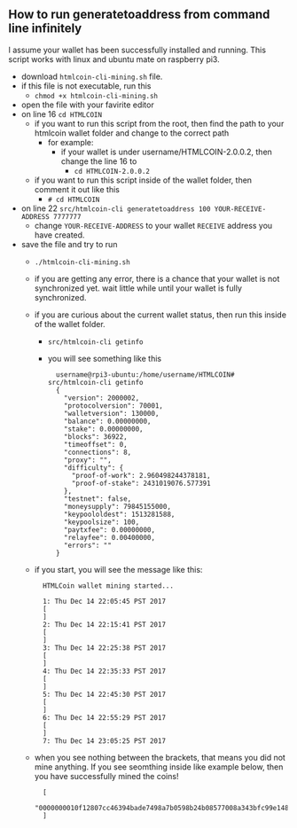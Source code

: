 ## How to run generatetoaddress from command line infinitely
I assume your wallet has been successfully installed and running.
This script works with linux and ubuntu mate on raspberry pi3.

* download `htmlcoin-cli-mining.sh` file.
* if this file is not executable, run this
  - `chmod +x htmlcoin-cli-mining.sh`
* open the file with your favirite editor
* on line 16 `cd HTMLCOIN`
  - if you want to run this script from the root, then find the path to your htmlcoin wallet folder and change to the correct path
    - for example:
      - if your wallet is under username/HTMLCOIN-2.0.0.2, then change the line 16 to
        - `cd HTMLCOIN-2.0.0.2`
  - if you want to run this script inside of the wallet folder, then comment it out like this
    - `# cd HTMLCOIN`
* on line 22 `src/htmlcoin-cli generatetoaddress 100 YOUR-RECEIVE-ADDRESS 7777777`
  - change `YOUR-RECEIVE-ADDRESS` to your wallet `RECEIVE` address you have created.
* save the file and try to run
  - `./htmlcoin-cli-mining.sh`
  - if you are getting any error, there is a chance that your wallet is not synchronized yet. wait little while until your wallet is fully synchronized.
  - if you are curious about the current wallet status, then run this inside of the wallet folder.
    - `src/htmlcoin-cli getinfo`
    - you will see something like this

      ````.JSON
        username@rpi3-ubuntu:/home/username/HTMLCOIN# src/htmlcoin-cli getinfo
        {
          "version": 2000002,
          "protocolversion": 70001,
          "walletversion": 130000,
          "balance": 0.00000000,
          "stake": 0.00000000,
          "blocks": 36922,
          "timeoffset": 0,
          "connections": 8,
          "proxy": "",
          "difficulty": {
            "proof-of-work": 2.960498244378181,
            "proof-of-stake": 2431019076.577391
          },
          "testnet": false,
          "moneysupply": 79845155000,
          "keypoololdest": 1513281588,
          "keypoolsize": 100,
          "paytxfee": 0.00000000,
          "relayfee": 0.00400000,
          "errors": ""
        }
      ````
  - if you start, you will see the message like this:
    ````
      HTMLCoin wallet mining started...

      1: Thu Dec 14 22:05:45 PST 2017
      [
      ]
      2: Thu Dec 14 22:15:41 PST 2017
      [
      ]
      3: Thu Dec 14 22:25:38 PST 2017
      [
      ]
      4: Thu Dec 14 22:35:33 PST 2017
      [
      ]
      5: Thu Dec 14 22:45:30 PST 2017
      [
      ]
      6: Thu Dec 14 22:55:29 PST 2017
      [
      ]
      7: Thu Dec 14 23:05:25 PST 2017

    ````

  - when you see nothing between the brackets, that means you did not mine anything.  If you see seomthing inside like example below, then you have successfully mined the coins!

    ````
      [
        "0000000010f12807cc46394bade7498a7b0598b24b08577008a343bfc99e1489"
      ]
    ````
